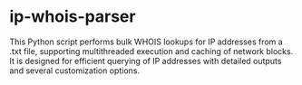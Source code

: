# ip-whois-parser
This Python script performs bulk WHOIS lookups for IP addresses from a .txt file, supporting multithreaded execution and caching of network blocks. It is designed for efficient querying of IP addresses with detailed outputs and several customization options.
